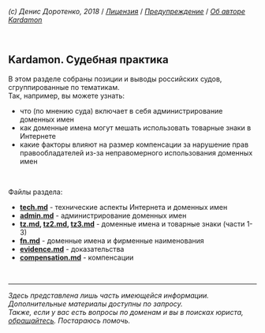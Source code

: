 *(c) Денис Доротенко, 2018* / *[Лицензия](https://github.com/xCounsel/kardamon/blob/master/Russian/LICENSE.md)* / *[Предупреждение](https://github.com/xCounsel/kardamon/blob/master/Russian/DISCLAIMER.md)* / *[Об авторе Kardamon](http://dorotenko.pro/about/)*

<br/>

## Kardamon. Судебная практика 
В этом разделе собраны позиции и выводы российских судов, сгруппированные по тематикам. <br/>
Так, например, вы можете узнать: 
* что (по мнению суда) включает в себя администрирование доменных имен 
* как доменные имена могут мешать использовать товарные знаки в Интернете 
* какие факторы влияют на размер компенсации за нарушение прав правообладателей из-за неправомерного использования доменных имен 

<br/>

Файлы раздела:

* **[tech.md](https://github.com/xCounsel/cardamom/blob/master/Russian/courts/tech.md)** - технические аспекты Интернета и доменных имен
* **[admin.md](https://github.com/xCounsel/cardamom/blob/master/Russian/courts/admin.md)** - администрирование доменных имен
* **[tz.md](https://github.com/xCounsel/cardamom/blob/master/Russian/courts/tz.md), [tz2.md](https://github.com/xCounsel/cardamom/blob/master/Russian/courts/tz2.md), [tz3.md](https://github.com/xCounsel/cardamom/blob/master/Russian/courts/tz3.md)** - доменные имена и товарные знаки (части 1-3)
* **[fn.md](https://github.com/xCounsel/cardamom/blob/master/Russian/courts/fn.md)** - доменные имена и фирменные наименования
* **[evidence.md](https://github.com/xCounsel/cardamom/blob/master/Russian/courts/evidence.md)** - доказательства
* **[compensation.md](https://github.com/xCounsel/cardamom/blob/master/Russian/courts/compensation.md)** - компенсации

<br/>

----
*Здесь представлена лишь часть имеющейся информации. Дополнительные материалы доступны по запросу.*<br/>
*Также, если у вас есть вопросы по доменам и вы в поисках юриста, [обращайтесь](http://dorotenko.pro/contact/). Постараюсь помочь.* 
